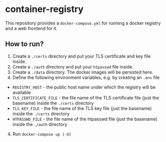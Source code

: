 # container-registry

This repository provides a `docker-compose.yml` for running a docker registry and a web frontend for it.

## How to run?

1. Create a `./certs` directory and put your TLS certificate and key file inside.
2. Create a `./auth` directory and put your `htpasswd` file inside.
3. Create a `./data` directory. The docker images will be persisted here.
3. Define the following environment variables, e.g. by creating an `.env` file
  * `REGISTRY_HOST` - the public host name under which the registry will be available
  * `TLS_CERTIFICATE_FILE` - the file name of the TLS certificate file (just the basename) inside the `./certs` directory
  * `TLS_KEY_FILE` - the file name of the TLS key file (just the basename) inside the `./certs` directory
  * `HTPASSWD_FILE` - the file name of the htpasswd file (just the basename) inside the `./auth` directory
4. Run `docker-compose up [-d]`
